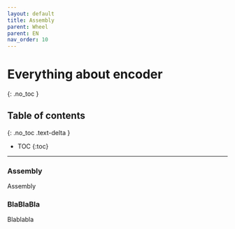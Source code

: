 ```yaml
---
layout: default
title: Assembly
parent: Wheel
parent: EN
nav_order: 10
---
```


# Everything about encoder
{: .no_toc }

## Table of contents
{: .no_toc .text-delta }

- TOC
  {:toc}

---

### Assembly

Assembly

### BlaBlaBla

Blablabla